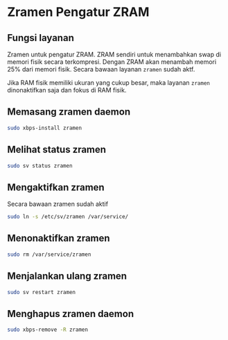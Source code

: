 # Zramen Pengatur ZRAM

## Fungsi layanan

Zramen untuk pengatur ZRAM. ZRAM sendiri untuk menambahkan swap di memori fisik secara terkompresi. Dengan ZRAM akan menambah memori 25% dari memori fisik.
Secara bawaan layanan `zramen` sudah aktf.

Jika RAM fisik memiliki ukuran yang cukup besar, maka layanan `zramen` dinonaktifkan saja dan fokus di RAM fisik.

## Memasang zramen daemon

```bash
sudo xbps-install zramen
```

## Melihat status zramen

```bash
sudo sv status zramen
```

## Mengaktifkan zramen

Secara bawaan zramen sudah aktif

```bash
sudo ln -s /etc/sv/zramen /var/service/
```

## Menonaktifkan zramen

```bash
sudo rm /var/service/zramen
```

## Menjalankan ulang zramen

```bash
sudo sv restart zramen
```

## Menghapus zramen daemon

```bash
sudo xbps-remove -R zramen
```
